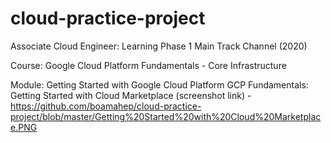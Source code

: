# cloud-practice-project

Associate Cloud Engineer: Learning Phase 1 Main Track Channel (2020)

Course: Google Cloud Platform Fundamentals - Core Infrastructure

Module: Getting Started with Google Cloud Platform
GCP Fundamentals: 
Getting Started with Cloud Marketplace (screenshot link) - 
https://github.com/boamahep/cloud-practice-project/blob/master/Getting%20Started%20with%20Cloud%20Marketplace.PNG
